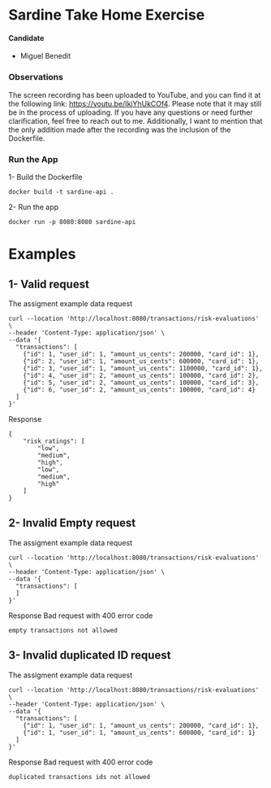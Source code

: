 # Sardine Take Home Exercise
#### Candidate

- Miguel Benedit

### Observations

The screen recording has been uploaded to YouTube, and you can find it at the following link: https://youtu.be/IkjYhUkCOf4. Please note that it may still be in the process of uploading. If you have any questions or need further clarification, feel free to reach out to me. Additionally, I want to mention that the only addition made after the recording was the inclusion of the Dockerfile.

### Run the App

1- Build the Dockerfile

```
docker build -t sardine-api .
```

2- Run the app

```
docker run -p 8080:8080 sardine-api
```


# Examples

## 1-  Valid request
The assigment example data request

```
curl --location 'http://localhost:8080/transactions/risk-evaluations' \
--header 'Content-Type: application/json' \
--data '{
  "transactions": [
    {"id": 1, "user_id": 1, "amount_us_cents": 200000, "card_id": 1},
    {"id": 2, "user_id": 1, "amount_us_cents": 600000, "card_id": 1},
    {"id": 3, "user_id": 1, "amount_us_cents": 1100000, "card_id": 1},
    {"id": 4, "user_id": 2, "amount_us_cents": 100000, "card_id": 2},
    {"id": 5, "user_id": 2, "amount_us_cents": 100000, "card_id": 3},
    {"id": 6, "user_id": 2, "amount_us_cents": 100000, "card_id": 4}
  ]
}'
```
Response
```
{
    "risk_ratings": [
        "low",
        "medium",
        "high",
        "low",
        "medium",
        "high"
    ]
}
```

## 2-  Invalid Empty request
The assigment example data request

```
curl --location 'http://localhost:8080/transactions/risk-evaluations' \
--header 'Content-Type: application/json' \
--data '{
  "transactions": [
  ]
}'
```
Response Bad request with 400 error code
```
empty transactions not allowed
```

## 3-  Invalid duplicated ID request
The assigment example data request

```
curl --location 'http://localhost:8080/transactions/risk-evaluations' \
--header 'Content-Type: application/json' \
--data '{
  "transactions": [
    {"id": 1, "user_id": 1, "amount_us_cents": 200000, "card_id": 1},
    {"id": 1, "user_id": 1, "amount_us_cents": 600000, "card_id": 1}
  ]
}'
```
Response Bad request with 400 error code
```
duplicated transactions ids not allowed
```